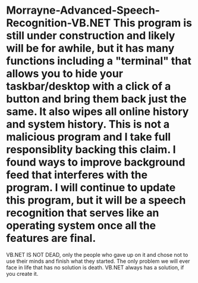 # Morrayne-Advanced-Speech-Recognition-VB.NET  This program is still under construction and likely will be for awhile, but it has many functions including a "terminal" that allows you to hide your taskbar/desktop with a click of a button and bring them back just the same. It also wipes all online history and system history. This is not a malicious program and I take full responsiblity backing this claim. I found ways to improve background feed that interferes with the program. I will continue to update this program, but it will be a speech recognition that serves like an operating system once all the features are final. 

VB.NET IS NOT DEAD, only the people who gave up on it and chose not to use their minds and finish what they started. The only problem we will ever face in life that has no solution is death. VB.NET always has a solution, if you create it.
